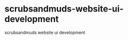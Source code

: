 scrubsandmuds-website-ui-development
====================================

scrubsandmuds website ui development

